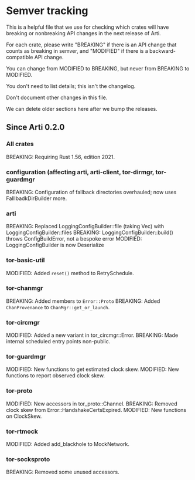# Semver tracking

This is a helpful file that we use for checking which crates will have
breaking or nonbreaking API changes in the next release of Arti.

For each crate, please write "BREAKING" if there is an API change that counts
as breaking in semver, and "MODIFIED" if there is a backward-compatible API
change.

You can change from MODIFIED to BREAKING, but never from BREAKING to
MODIFIED.

You don't need to list details; this isn't the changelog.

Don't document other changes in this file.

We can delete older sections here after we bump the releases.

## Since Arti 0.2.0

### All crates

BREAKING: Requiring Rust 1.56, edition 2021.

### configuration (affecting arti, arti-client, tor-dirmgr, tor-guardmgr

BREAKING: Configuration of fallback directories overhauled; now uses FalllbadkDirBuilder more.

### arti

BREAKING: Replaced LoggingConfigBuilder::file (taking Vec) with LoggingConfigBuilder::files
BREAKING: LoggingConfigBuilder::build() throws ConfigBuildError, not a bespoke error
MODIFIED: LoggingConfigBuilder is now Deserialize

### tor-basic-util

MODIFIED: Added `reset()` method to RetrySchedule.

### tor-chanmgr

BREAKING: Added members to `Error::Proto`
BREAKING: Added `ChanProvenance` to `ChanMgr::get_or_launch`.

### tor-circmgr

MODIFIED: Added a new variant in tor_circmgr::Error.
BREAKING: Made internal scheduled entry points non-public.

### tor-guardmgr

MODIFIED: New functions to get estimated clock skew.
MODIFIED: New functions to report observed clock skew.

### tor-proto

MODIFIED: New accessors in tor_proto::Channel.
BREAKING: Removed clock skew from Error::HandshakeCertsExpired.
MODIFIED: New functions on ClockSkew.

### tor-rtmock

MODIFIED: Added add_blackhole to MockNetwork.

### tor-socksproto

BREAKING: Removed some unused accessors.

